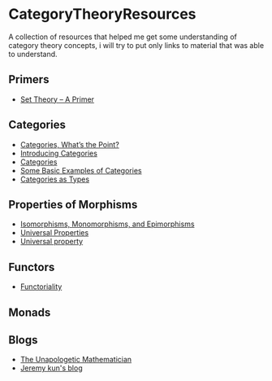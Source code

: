 # CategoryTheoryResources

A collection of resources that helped me get some understanding of category theory concepts, 
i will try to put only links to material that was able to understand.

## Primers 
* [Set Theory – A Primer](https://jeremykun.com/2011/07/09/set-theory-a-primer/)

## Categories
* [Categories, What’s the Point?](https://jeremykun.com/2013/04/16/categories-whats-the-point/)
* [Introducing Categories](https://jeremykun.com/2013/04/24/introducing-categories/)
* [Categories](https://unapologetic.wordpress.com/2007/05/22/categories/)
* [Some Basic Examples of Categories](http://scienceblogs.com/goodmath/2006/06/09/some-basic-examples-of-categor/)
* [Categories as Types](https://jeremykun.com/2013/05/04/categories-as-types/)

## Properties of Morphisms
* [Isomorphisms, Monomorphisms, and Epimorphisms](https://jeremykun.com/2013/05/15/properties-of-morphisms/)
* [Universal Properties](https://jeremykun.com/2013/05/24/universal-properties/)
* [Universal property](https://en.wikipedia.org/wiki/Universal_property)

## Functors
* [Functoriality](https://jeremykun.com/2013/07/14/functoriality/)

## Monads

## Blogs
* [The Unapologetic Mathematician](https://unapologetic.wordpress.com/)
* [Jeremy kun's blog](https://jeremykun.com/)
